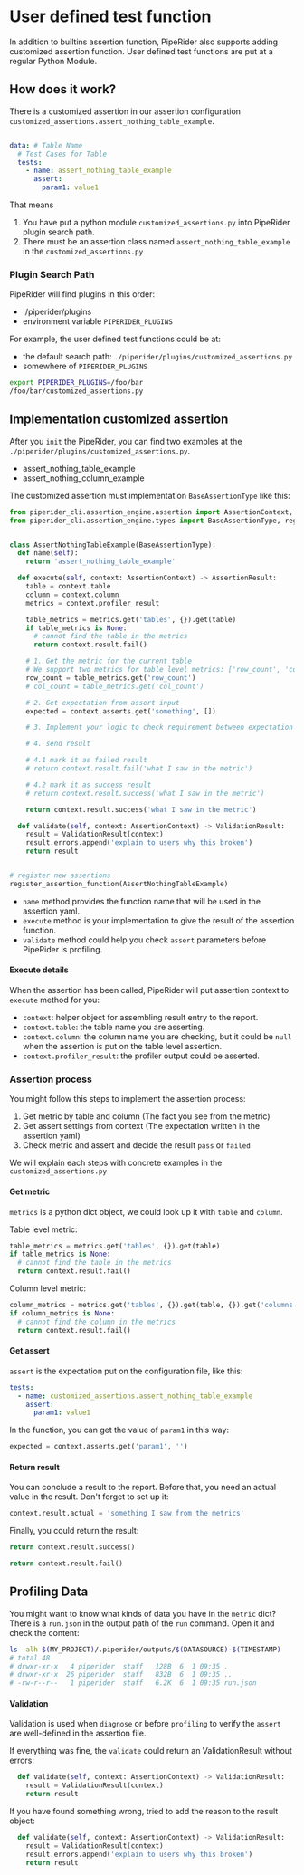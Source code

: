 # User defined test function

In addition to builtins assertion function, PipeRider also supports adding customized assertion function. User defined
test functions are put at a regular Python Module.

## How does it work?

There is a customized assertion in our assertion configuration `customized_assertions.assert_nothing_table_example`.

```yaml

data: # Table Name
  # Test Cases for Table
  tests:
    - name: assert_nothing_table_example
      assert:
        param1: value1
```

That means

1. You have put a python module `customized_assertions.py` into PipeRider plugin search path.
2. There must be an assertion class named `assert_nothing_table_example` in the `customized_assertions.py`

### Plugin Search Path

PipeRider will find plugins in this order:

* ./piperider/plugins
* environment variable `PIPERIDER_PLUGINS`

For example, the user defined test functions could be at:

* the default search path: `./piperider/plugins/customized_assertions.py`
* somewhere of `PIPERIDER_PLUGINS`

```bash
export PIPERIDER_PLUGINS=/foo/bar
/foo/bar/customized_assertions.py
```

## Implementation customized assertion

After you `init` the PipeRider, you can find two examples at the `./piperider/plugins/customized_assertions.py`.

* assert_nothing_table_example
* assert_nothing_column_example

The customized assertion must implementation `BaseAssertionType` like this:

```python
from piperider_cli.assertion_engine.assertion import AssertionContext, AssertionResult, ValidationResult
from piperider_cli.assertion_engine.types import BaseAssertionType, register_assertion_function


class AssertNothingTableExample(BaseAssertionType):
  def name(self):
    return 'assert_nothing_table_example'

  def execute(self, context: AssertionContext) -> AssertionResult:
    table = context.table
    column = context.column
    metrics = context.profiler_result

    table_metrics = metrics.get('tables', {}).get(table)
    if table_metrics is None:
      # cannot find the table in the metrics
      return context.result.fail()

    # 1. Get the metric for the current table
    # We support two metrics for table level metrics: ['row_count', 'col_count']
    row_count = table_metrics.get('row_count')
    # col_count = table_metrics.get('col_count')

    # 2. Get expectation from assert input
    expected = context.asserts.get('something', [])

    # 3. Implement your logic to check requirement between expectation and actual value in the metrics

    # 4. send result

    # 4.1 mark it as failed result
    # return context.result.fail('what I saw in the metric')

    # 4.2 mark it as success result
    # return context.result.success('what I saw in the metric')

    return context.result.success('what I saw in the metric')

  def validate(self, context: AssertionContext) -> ValidationResult:
    result = ValidationResult(context)
    result.errors.append('explain to users why this broken')
    return result


# register new assertions
register_assertion_function(AssertNothingTableExample)
```

* `name` method provides the function name that will be used in the assertion yaml.
* `execute` method is your implementation to give the result of the assertion function.
* `validate` method could help you check `assert` parameters before PipeRider is profiling.

#### Execute details

When the assertion has been called, PipeRider will put assertion context to `execute` method for you:

* `context`: helper object for assembling result entry to the report.
* `context.table`: the table name you are asserting.
* `context.column`: the column name you are checking, but it could be `null` when the assertion is put on the table level assertion.
* `context.profiler_result`: the profiler output could be asserted.

### Assertion process

You might follow this steps to implement the assertion process:

1. Get metric by table and column (The fact you see from the metric)
2. Get assert settings from context (The expectation written in the assertion yaml)
3. Check metric and assert and decide the result `pass` or `failed`

We will explain each steps with concrete examples in the `customized_assertions.py`

#### Get metric

`metrics` is a python dict object, we could look up it with `table` and `column`.

Table level metric:

```python
table_metrics = metrics.get('tables', {}).get(table)
if table_metrics is None:
  # cannot find the table in the metrics
  return context.result.fail()
```

Column level metric:

```python
column_metrics = metrics.get('tables', {}).get(table, {}).get('columns', {}).get(column)
if column_metrics is None:
  # cannot find the column in the metrics
  return context.result.fail()
```

#### Get assert

`assert` is the expectation put on the configuration file, like this:

```yaml
tests:
  - name: customized_assertions.assert_nothing_table_example
    assert:
      param1: value1
```

In the function, you can get the value of `param1` in this way:

```python
expected = context.asserts.get('param1', '')
```

#### Return result

You can conclude a result to the report. Before that, you need an actual value in the result. Don't forget to set up it:

```python
context.result.actual = 'something I saw from the metrics'
```

Finally, you could return the result:

```python
return context.result.success() 
```

```python
return context.result.fail()
```

## Profiling Data

You might want to know what kinds of data you have in the `metric` dict? There is a `run.json` in the output path
of the `run` command. Open it and check the content:

```bash
ls -alh $(MY_PROJECT)/.piperider/outputs/$(DATASOURCE)-$(TIMESTAMP)
# total 48
# drwxr-xr-x   4 piperider  staff   128B  6  1 09:35 .
# drwxr-xr-x  26 piperider  staff   832B  6  1 09:35 ..
# -rw-r--r--   1 piperider  staff   6.2K  6  1 09:35 run.json
```

#### Validation

Validation is used when `diagnose` or before `profiling` to verify the `assert` are well-defined in the assertion file.

If everything was fine, the `validate` could return an ValidationResult without errors:

```python
  def validate(self, context: AssertionContext) -> ValidationResult:
    result = ValidationResult(context)
    return result
```

If you have found something wrong, tried to add the reason to the result object:

```python
  def validate(self, context: AssertionContext) -> ValidationResult:
    result = ValidationResult(context)
    result.errors.append('explain to users why this broken')
    return result
```
